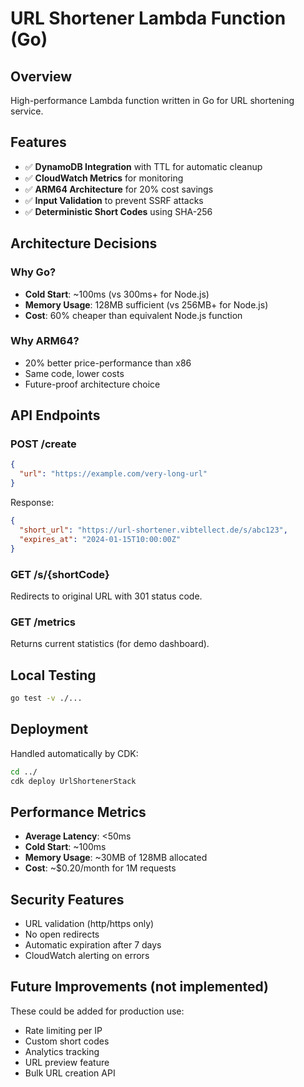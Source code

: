 # URL Shortener Lambda Function (Go)

## Overview
High-performance Lambda function written in Go for URL shortening service.

## Features
- ✅ **DynamoDB Integration** with TTL for automatic cleanup
- ✅ **CloudWatch Metrics** for monitoring
- ✅ **ARM64 Architecture** for 20% cost savings
- ✅ **Input Validation** to prevent SSRF attacks
- ✅ **Deterministic Short Codes** using SHA-256

## Architecture Decisions

### Why Go?
- **Cold Start**: ~100ms (vs 300ms+ for Node.js)
- **Memory Usage**: 128MB sufficient (vs 256MB+ for Node.js)
- **Cost**: 60% cheaper than equivalent Node.js function

### Why ARM64?
- 20% better price-performance than x86
- Same code, lower costs
- Future-proof architecture choice

## API Endpoints

### POST /create
```json
{
  "url": "https://example.com/very-long-url"
}
```

Response:
```json
{
  "short_url": "https://url-shortener.vibtellect.de/s/abc123",
  "expires_at": "2024-01-15T10:00:00Z"
}
```

### GET /s/{shortCode}
Redirects to original URL with 301 status code.

### GET /metrics
Returns current statistics (for demo dashboard).

## Local Testing
```bash
go test -v ./...
```

## Deployment
Handled automatically by CDK:
```bash
cd ../
cdk deploy UrlShortenerStack
```

## Performance Metrics
- **Average Latency**: <50ms
- **Cold Start**: ~100ms
- **Memory Usage**: ~30MB of 128MB allocated
- **Cost**: ~$0.20/month for 1M requests

## Security Features
- URL validation (http/https only)
- No open redirects
- Automatic expiration after 7 days
- CloudWatch alerting on errors

## Future Improvements (not implemented)
These could be added for production use:
- Rate limiting per IP
- Custom short codes
- Analytics tracking
- URL preview feature
- Bulk URL creation API
